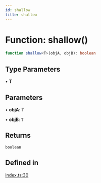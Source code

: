 ```yaml
---
id: shallow
title: shallow
---
```


# Function: shallow()

```ts
function shallow<T>(objA, objB): boolean
```

## Type Parameters

• **T**

## Parameters

• **objA**: `T`

• **objB**: `T`

## Returns

`boolean`

## Defined in

[index.ts:30](https://github.com/TanStack/store/blob/main/packages/react-store/src/index.ts#L30)
